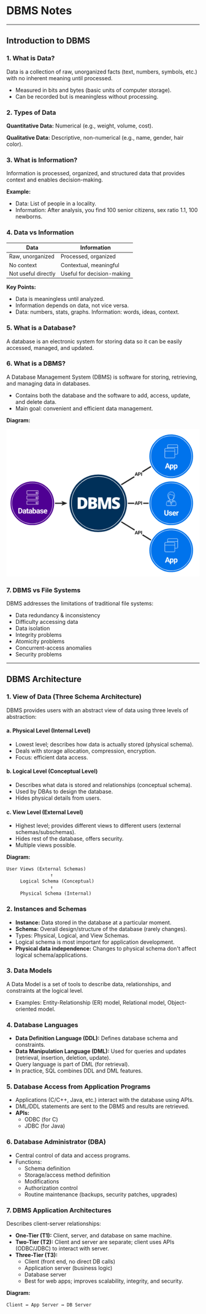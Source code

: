 # DBMS Notes

---

## Introduction to DBMS

### 1. What is Data?
Data is a collection of raw, unorganized facts (text, numbers, symbols, etc.) with no inherent meaning until processed.

- Measured in bits and bytes (basic units of computer storage).
- Can be recorded but is meaningless without processing.

### 2. Types of Data
**Quantitative Data:** Numerical (e.g., weight, volume, cost).

**Qualitative Data:** Descriptive, non-numerical (e.g., name, gender, hair color).

### 3. What is Information?
Information is processed, organized, and structured data that provides context and enables decision-making.

**Example:**
- Data: List of people in a locality.
- Information: After analysis, you find 100 senior citizens, sex ratio 1.1, 100 newborns.

### 4. Data vs Information
| Data                | Information                |
|---------------------|----------------------------|
| Raw, unorganized    | Processed, organized       |
| No context          | Contextual, meaningful     |
| Not useful directly | Useful for decision-making |

**Key Points:**
- Data is meaningless until analyzed.
- Information depends on data, not vice versa.
- Data: numbers, stats, graphs. Information: words, ideas, context.

### 5. What is a Database?
A database is an electronic system for storing data so it can be easily accessed, managed, and updated.

### 6. What is a DBMS?
A Database Management System (DBMS) is software for storing, retrieving, and managing data in databases.

- Contains both the database and the software to add, access, update, and delete data.
- Main goal: convenient and efficient data management.

**Diagram:**

![DBMS vs File System Diagram](../images/1.png)

### 7. DBMS vs File Systems
DBMS addresses the limitations of traditional file systems:

- Data redundancy & inconsistency
- Difficulty accessing data
- Data isolation
- Integrity problems
- Atomicity problems
- Concurrent-access anomalies
- Security problems

---

## DBMS Architecture

### 1. View of Data (Three Schema Architecture)
DBMS provides users with an abstract view of data using three levels of abstraction:

#### a. Physical Level (Internal Level)
- Lowest level; describes how data is actually stored (physical schema).
- Deals with storage allocation, compression, encryption.
- Focus: efficient data access.

#### b. Logical Level (Conceptual Level)
- Describes what data is stored and relationships (conceptual schema).
- Used by DBAs to design the database.
- Hides physical details from users.

#### c. View Level (External Level)
- Highest level; provides different views to different users (external schemas/subschemas).
- Hides rest of the database, offers security.
- Multiple views possible.

**Diagram:**
```
User Views (External Schemas)
				↑
	 Logical Schema (Conceptual)
				↑
	 Physical Schema (Internal)
```

### 2. Instances and Schemas
- **Instance:** Data stored in the database at a particular moment.
- **Schema:** Overall design/structure of the database (rarely changes).
- Types: Physical, Logical, and View Schemas.
- Logical schema is most important for application development.
- **Physical data independence:** Changes to physical schema don't affect logical schema/applications.

### 3. Data Models
A Data Model is a set of tools to describe data, relationships, and constraints at the logical level.

- Examples: Entity-Relationship (ER) model, Relational model, Object-oriented model.

### 4. Database Languages
- **Data Definition Language (DDL):** Defines database schema and constraints.
- **Data Manipulation Language (DML):** Used for queries and updates (retrieval, insertion, deletion, update).
- Query language is part of DML (for retrieval).
- In practice, SQL combines DDL and DML features.

### 5. Database Access from Application Programs
- Applications (C/C++, Java, etc.) interact with the database using APIs.
- DML/DDL statements are sent to the DBMS and results are retrieved.
- **APIs:**
	- ODBC (for C)
	- JDBC (for Java)

### 6. Database Administrator (DBA)
- Central control of data and access programs.
- Functions:
	- Schema definition
	- Storage/access method definition
	- Modifications
	- Authorization control
	- Routine maintenance (backups, security patches, upgrades)

### 7. DBMS Application Architectures
Describes client-server relationships:

- **One-Tier (T1):** Client, server, and database on same machine.
- **Two-Tier (T2):** Client and server are separate; client uses APIs (ODBC/JDBC) to interact with server.
- **Three-Tier (T3):**
	- Client (front end, no direct DB calls)
	- Application server (business logic)
	- Database server
	- Best for web apps; improves scalability, integrity, and security.

**Diagram:**
```
Client ↔ App Server ↔ DB Server
```